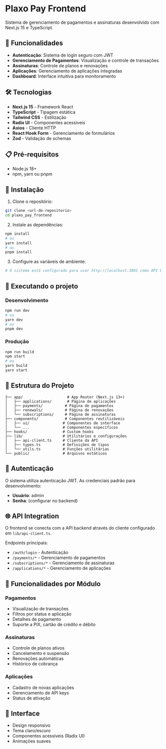 # Plaxo Pay Frontend

Sistema de gerenciamento de pagamentos e assinaturas desenvolvido com Next.js 15 e TypeScript.

## 🚀 Funcionalidades

- **Autenticação**: Sistema de login seguro com JWT
- **Gerenciamento de Pagamentos**: Visualização e controle de transações
- **Assinaturas**: Controle de planos e renovações
- **Aplicações**: Gerenciamento de aplicações integradas
- **Dashboard**: Interface intuitiva para monitoramento

## 🛠️ Tecnologias

- **Next.js 15** - Framework React
- **TypeScript** - Tipagem estática
- **Tailwind CSS** - Estilização
- **Radix UI** - Componentes acessíveis
- **Axios** - Cliente HTTP
- **React Hook Form** - Gerenciamento de formulários
- **Zod** - Validação de schemas

## 📋 Pré-requisitos

- Node.js 18+
- npm, yarn ou pnpm

## 🔧 Instalação

1. Clone o repositório:

```bash
git clone <url-do-repositorio>
cd plaxo_pay_frontend
```

2. Instale as dependências:

```bash
npm install
# ou
yarn install
# ou
pnpm install
```

3. Configure as variáveis de ambiente:

```bash
# O sistema está configurado para usar http://localhost:3001 como API base
```

## 🚀 Executando o projeto

### Desenvolvimento

```bash
npm run dev
# ou
yarn dev
# ou
pnpm dev
```

### Produção

```bash
npm run build
npm start
# ou
yarn build
yarn start
```

## 📁 Estrutura do Projeto

```
├── app/                    # App Router (Next.js 13+)
│   ├── applications/       # Página de aplicações
│   ├── payments/          # Página de pagamentos
│   ├── renewals/          # Página de renovações
│   └── subscriptions/     # Página de assinaturas
├── components/            # Componentes reutilizáveis
│   ├── ui/               # Componentes de interface
│   └── ...               # Componentes específicos
├── hooks/                # Custom hooks
├── lib/                  # Utilitários e configurações
│   ├── api-client.ts     # Cliente da API
│   ├── types.ts          # Definições de tipos
│   └── utils.ts          # Funções utilitárias
└── public/               # Arquivos estáticos
```

## 🔐 Autenticação

O sistema utiliza autenticação JWT. As credenciais padrão para desenvolvimento:

- **Usuário**: admin
- **Senha**: (configurar no backend)

## 🌐 API Integration

O frontend se conecta com a API backend através do cliente configurado em `lib/api-client.ts`.

Endpoints principais:

- `/auth/login` - Autenticação
- `/payments/*` - Gerenciamento de pagamentos
- `/subscriptions/*` - Gerenciamento de assinaturas
- `/applications/*` - Gerenciamento de aplicações

## 📱 Funcionalidades por Módulo

### Pagamentos

- Visualização de transações
- Filtros por status e aplicação
- Detalhes de pagamento
- Suporte a PIX, cartão de crédito e débito

### Assinaturas

- Controle de planos ativos
- Cancelamento e suspensão
- Renovações automáticas
- Histórico de cobrança

### Aplicações

- Cadastro de novas aplicações
- Gerenciamento de API keys
- Status de ativação

## 🎨 Interface

- Design responsivo
- Tema claro/escuro
- Componentes acessíveis (Radix UI)
- Animações suaves
